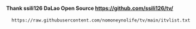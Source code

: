 #### Thank ssili126 DaLao Open Source https://github.com/ssili126/tv/ ####
 
  
      https://raw.githubusercontent.com/nomoneynolife/tv/main/itvlist.txt
  
